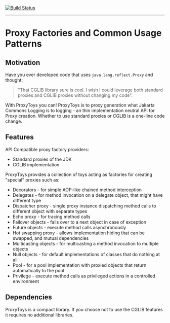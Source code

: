 [![Build Status](https://travis-ci.org/proxytoys/proxytoys.svg?branch=master)](https://travis-ci.org/proxytoys/proxytoys)

----
# Proxy Factories and Common Usage Patterns

## Motivation

Have you ever developed code that uses `java.lang.reflect.Proxy` and thought:

> "That CGLIB library sure is cool. I wish I could leverage both standard
> proxies and CGLIB proxies without changing my code".
 
With ProxyToys you can! ProxyToys is to proxy generation what Jakarta Commons
Logging is to logging - an thin implementation neutral API for Proxy creation.
Whether to use standard proxies or CGLIB is a one-line code change.

## Features

API Compatible proxy factory providers:

 * Standard proxies of the JDK
 * CGLIB implementation

ProxyToys provides a collection of toys acting as factories for creating 
"special" proxies such as:

 * Decorators - for simple AOP-like chained method interception
 * Delegates - for method invocation on a delegate object, that might have different type
 * Dispatcher proxy - single proxy instance dispatching method calls to different object with separate types
 * Echo proxy - for tracing method calls
 * Failover objects - fails over to a next object in case of exception
 * Future objects - execute method calls asynchronously
 * Hot swapping proxy - allows implementation hiding that can be swapped, and mutual dependencies
 * Multicasting objects - for multicasting a method invocation to multiple objects
 * Null objects - for default implementations of classes that do nothing at all
 * Pool - for a pool implementation with proxied objects that return automatically to the pool
 * Privilege - execute method calls as privileged actions in a controlled environment

## Dependencies

ProxyToys is a compact library. If you choose not to use the CGLIB features it
requires no additional libraries.
